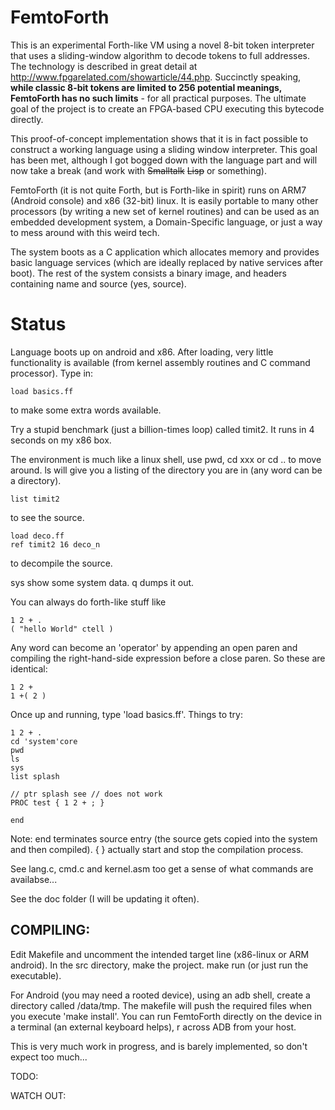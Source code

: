 FemtoForth
==========

This is an experimental Forth-like VM using a novel 8-bit token interpreter that uses a sliding-window algorithm to decode  tokens to full addresses.  The technology is described in great detail at http://www.fpgarelated.com/showarticle/44.php.  Succinctly speaking, **while classic 8-bit tokens are limited to 256 potential meanings, FemtoForth has no such limits** - for all practical purposes. The ultimate goal of the project is to create an FPGA-based CPU executing this bytecode directly.

This proof-of-concept implementation shows that it is in fact possible to construct a working language using a sliding window interpreter.  This goal has been met, although I got bogged down with the language part and will now take a break (and work with ~~Smalltalk~~ ~~Lisp~~ or something).

FemtoForth (it is not quite Forth, but is Forth-like in spirit) runs on ARM7 (Android console) and x86 (32-bit) linux.  It is easily portable to many other processors (by writing a new set of kernel routines) and can be used as an embedded development system, a Domain-Specific language, or just a way to mess around with this weird tech.

The system boots as a C application which allocates memory and provides basic language services (which are ideally replaced by native services after boot).  The rest of the system consists a binary image, and headers containing name and source (yes, source).

Status
======
Language boots up on android and x86.  After loading, very little functionality is available (from kernel assembly routines and C command processor).  Type in:
```
load basics.ff
```
to make some extra words available.

Try a stupid benchmark (just a billion-times loop) called timit2.  It runs in 4 seconds on my x86 box.

The environment is much like a linux shell, use pwd, cd xxx or cd .. to move around.  ls will give you a listing of the directory you are in (any word can be a directory).  
```
list timit2
```
 to see the source.
```
load deco.ff
ref timit2 16 deco_n
```
to decompile the source.

sys show some system data.
q dumps it out.

You can always do forth-like stuff like
```
1 2 + .
( "hello World" ctell )
```
Any word can become an 'operator' by appending an open paren and compiling the right-hand-side expression before a close paren.
So these are identical:
```
1 2 +
1 +( 2 )
```
Once up and running, type 'load basics.ff'.  Things to try:
```
1 2 + .
cd 'system'core
pwd
ls
sys
list splash

// ptr splash see // does not work
PROC test { 1 2 + ; }

end
```
Note: end terminates source entry (the source gets copied into the system and then compiled).  { } actually start and stop the compilation process.


See lang.c, cmd.c and kernel.asm too get a sense of what commands are availabse...

See the doc folder (I will be updating it often).



COMPILING:
-----------
Edit Makefile and uncomment the intended target line (x86-linux or ARM android).  In the src directory, make the project.  make run (or just run the executable).

For Android (you may need a rooted device), using an adb shell, create a directory called /data/tmp.  The makefile will push the required files when you execute 'make install'.  You can run FemtoForth directly on the device in a terminal (an external keyboard helps),  r across ADB from your host.

This is very much work in progress, and is barely implemented, so don't expect too much...






TODO:

WATCH OUT:


